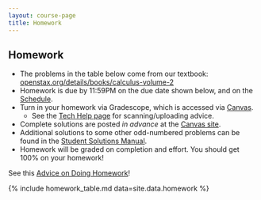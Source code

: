 ```yaml
---
layout: course-page
title: Homework
---
```


## Homework

  * The problems in the table below come from our textbook: [openstax.org/details/books/calculus-volume-2](https://openstax.org/details/books/calculus-volume-2)
  * Homework is due by 11:59PM on the due date shown below, and on the [Schedule](schedule.pdf).
  * Turn in your homework via Gradescope, which is accessed via [Canvas](https://canvas.alaska.edu/courses/7049).
    * See the [Tech Help page](techHelp.html) for scanning/uploading advice.
  * Complete solutions are posted _in advance_ at the [Canvas site](https://canvas.alaska.edu/courses/7049).
  * Additional solutions to some other odd-numbered problems can be found in the [Student Solutions Manual](https://openstax.org/details/books/calculus-volume-2?Student%20resources).
  * Homework will be graded on completion and effort.  You should get 100% on your homework!

See this [Advice on Doing Homework](hw-advice.html)!

{% include homework_table.md  data=site.data.homework %}
